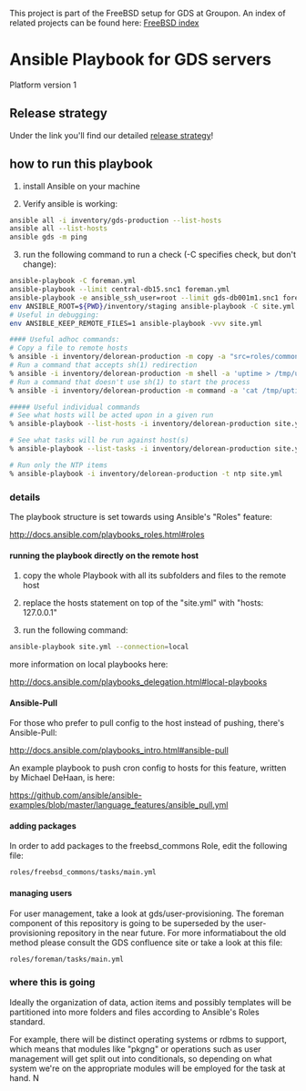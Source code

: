  This project is part of the FreeBSD setup for GDS at Groupon. An index of related projects can be found here: [FreeBSD index](https://confluence.groupondev.com/display/GDSI/FreeBSD+Index)

[release strategy]: release_strategy.md



# Ansible Playbook for GDS servers

Platform version 1

## Release strategy
  Under the link you'll find our detailed [release strategy]!

## how to run this playbook
1) install Ansible on your machine

2) Verify ansible is working:

```bash
ansible all -i inventory/gds-production --list-hosts
ansible all --list-hosts
ansible gds -m ping
````

3) run the following command to run a check (-C specifies check, but
don't change):

```bash
ansible-playbook -C foreman.yml
ansible-playbook --limit central-db15.snc1 foreman.yml
ansible-playbook -e ansible_ssh_user=root --limit gds-db001m1.snc1 foreman.yml
env ANSIBLE_ROOT=${PWD}/inventory/staging ansible-playbook -C site.yml
# Useful in debugging:
env ANSIBLE_KEEP_REMOTE_FILES=1 ansible-playbook -vvv site.yml

#### Useful adhoc commands:
# Copy a file to remote hosts
% ansible -i inventory/delorean-production -m copy -a "src=roles/common_install/files/local.txt dest=/tmp/remote.txt" all
# Run a command that accepts sh(1) redirection
% ansible -i inventory/delorean-production -m shell -a 'uptime > /tmp/uptime.out' all
# Run a command that doesn't use sh(1) to start the process
% ansible -i inventory/delorean-production -m command -a 'cat /tmp/uptime.out' all

##### Useful individual commands
# See what hosts will be acted upon in a given run
% ansible-playbook --list-hosts -i inventory/delorean-production site.yml

# See what tasks will be run against host(s)
% ansible-playbook --list-tasks -i inventory/delorean-production site.yml

# Run only the NTP items
% ansible-playbook -i inventory/delorean-production -t ntp site.yml
````

### details
The playbook structure is set towards using Ansible's "Roles" feature:

http://docs.ansible.com/playbooks_roles.html#roles

#### running the playbook directly on the remote host
1) copy the whole Playbook with all its subfolders and files to the remote host

2) replace the hosts statement on top of the "site.yml" with "hosts: 127.0.0.1"

3) run the following command:
```bash
ansible-playbook site.yml --connection=local
```

more information on local playbooks here:

http://docs.ansible.com/playbooks_delegation.html#local-playbooks

#### Ansible-Pull
For those who prefer to pull config to the host instead of pushing, there's Ansible-Pull:

http://docs.ansible.com/playbooks_intro.html#ansible-pull

An example playbook to push cron config to hosts for this feature, written by Michael DeHaan, is here:

https://github.com/ansible/ansible-examples/blob/master/language_features/ansible_pull.yml

#### adding packages
In order to add packages to the freebsd_commons Role, edit the following file:
```bash
roles/freebsd_commons/tasks/main.yml
````

#### managing users
For user management, take a look at gds/user-provisioning. The foreman component of this repository is going to be superseded by the user-provisioning repository in the near future. For more informatiabout the old method please consult the GDS confluence site or take a look at this file:
```bash
roles/foreman/tasks/main.yml
````

### where this is going
Ideally the organization of data, action items and possibly templates will be
partitioned into more folders and files according to Ansible's Roles standard.

For example, there will be distinct operating systems or rdbms to support, which
means that modules like "pkgng" or operations such as user management will get split
out into conditionals, so depending on what system we're on the appropriate modules will
be employed for the task at hand.
N
